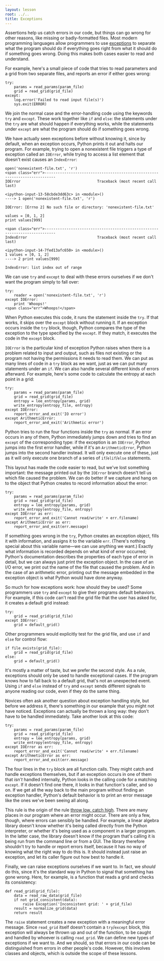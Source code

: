 ```yaml
---
layout: lesson
root: ../..
title: Exceptions
---
```

Assertions help us catch errors in our code,
but things can go wrong for other reasons,
like missing or badly-formatted files.
Most modern programming languages allow programmers to use
[exceptions](../gloss.html#exception) to separate
what the program should do if everything goes right
from what it should do if something goes wrong.
Doing this makes both cases easier to read and understand.

For example,
here's a small piece of code that tries to read parameters and a grid from two
separate files,
and reports an error if either goes wrong:

~~~
try:
    params = read_params(param_file)
    grid = read_grid(grid_file)
except:
    log.error('Failed to read input file(s)')
    sys.exit(ERROR)
~~~

We join the normal case and the error-handling code using the keywords `try` and
`except`.
These work together like `if` and `else`:
the statements under the `try` are what should happen if everything works,
while the statements under `except` are what the program should do if something
goes wrong.

We have actually seen exceptions before without knowing it,
since by default,
when an exception occurs,
Python prints it out and halts our program.
For example,
trying to open a nonexistent file triggers a type of exception called an
`IOError`,
while trying to access a list element that doesn't exist
causes an `IndexError`:

~~~
open('nonexistent-file.txt', 'r')
<span class="err">---------------------------------------------------------------------------
IOError                                   Traceback (most recent call last)

<ipython-input-13-58cbde3dd63c> in <module>()
----> 1 open('nonexistent-file.txt', 'r')

IOError: [Errno 2] No such file or directory: 'nonexistent-file.txt'

values = [0, 1, 2]
print values[999]

<span class="err">---------------------------------------------------------------------------
IndexError                                Traceback (most recent call last)

<ipython-input-14-7fed13afc650> in <module>()
1 values = [0, 1, 2]
----> 2 print values[999]

IndexError: list index out of range
~~~

We can use `try` and `except` to deal with these errors ourselves
if we don't want the program simply to fall over:

~~~
try:
    reader = open('nonexistent-file.txt', 'r')
except IOError:
    print 'Whoops!'
<span class="err">Whoops!</span>
~~~

When Python executes this code,
it runs the statement inside the `try`.
If that works, it skips over the `except` block without running it.
If an exception occurs inside the `try` block,
though,
Python compares the type of the exception to the type specified by the `except`.
If they match, it executes the code in the `except` block.

`IOError` is the particular kind of exception Python raises
when there is a problem related to input and output,
such as files not existing
or the program not having the permissions it needs to read them.
We can put as many lines of code in a `try` block as we want,
just as we can put many statements under an `if`.
We can also handle several different kinds of errors afterward.
For example,
here's some code to calculate the entropy at each point in a grid:

~~~
try:
    params = read_params(param_file)
    grid = read_grid(grid_file)
    entropy = lee_entropy(params, grid)
    write_entropy(entropy_file, entropy)
except IOError:
    report_error_and_exit('IO error')
except ArithmeticError:
    report_error_and_exit('Arithmetic error')
~~~

Python tries to run the four functions inside the `try` as normal.
If an error occurs in any of them,
Python immediately jumps down
and tries to find an `except` of the corresponding type:
if the exception is an `IOError`,
Python jumps into the first error handler,
while if it's an `ArithmeticError`,
Python jumps into the second handler instead.
It will only execute one of these,
just as it will only execute one branch
of a series of `if`/`elif`/`else` statements.

This layout has made the code easier to read,
but we've lost something important:
the message printed out by the `IOError` branch doesn't tell us
which file caused the problem.
We can do better if we capture and hang on to the object that Python creates
to record information about the error:

~~~
try:
    params = read_params(param_file)
    grid = read_grid(grid_file)
    entropy = lee_entropy(params, grid)
    write_entropy(entropy_file, entropy)
except IOError as err:
    report_error_and_exit('Cannot read/write' + err.filename)
except ArithmeticError as err:
    report_error_and_exit(err.message)
~~~

If something goes wrong in the `try`,
Python creates an exception object,
fills it with information,
and assigns it to the variable `err`.
(There's nothing special about this variable name&mdash;we can use anything we
want.)
Exactly what information is recorded depends on what kind of error occurred;
Python's documentation describes the properties of each type of error in detail,
but we can always just print the exception object.
In the case of an I/O error,
we print out the name of the file that caused the problem.
And in the case of an arithmetic error,
printing out the message embedded in the exception object is what Python would
have done anyway.

So much for how exceptions work:
how should they be used?
Some programmers use `try` and `except` to give their programs default
behaviors.
For example,
if this code can't read the grid file that the user has asked for,
it creates a default grid instead:

~~~
try:
    grid = read_grid(grid_file)
except IOError:
    grid = default_grid()
~~~

Other programmers would explicitly test for the grid file,
and use `if` and `else` for control flow:

~~~
if file_exists(grid_file):
    grid = read_grid(grid_file)
else:
    grid = default_grid()
~~~

It's mostly a matter of taste,
but we prefer the second style.
As a rule,
exceptions should only be used to handle exceptional cases.
If the program knows how to fall back to a default grid,
that's not an unexpected event.
Using `if` and `else`
instead of `try` and `except`
sends different signals to anyone reading our code,
even if they do the same thing.

Novices often ask another question about exception handling style,
but before we address it,
there's something in our example that you might not have noticed.
Exceptions can actually be thrown a long way:
they don't have to be handled immediately.
Take another look at this code:

~~~
try:
    params = read_params(param_file)
    grid = read_grid(grid_file)
    entropy = lee_entropy(params, grid)
    write_entropy(entropy_file, entropy)
except IOError as err:
    report_error_and_exit('Cannot read/write' + err.filename)
except ArithmeticError as err:
    report_error_and_exit(err.message)
~~~

The four lines in the `try` block are all function calls.
They might catch and handle exceptions themselves,
but if an exception occurs in one of them that *isn't* handled internally,
Python looks in the calling code for a matching `except`.
If it doesn't find one there,
it looks in that function's caller,
and so on.
If we get all the way back to the main program without finding an exception
handler,
Python's default behavior is to print an error message like the ones we've been
seeing all along.

This rule is the origin of the rule
[throw low, catch high](../rules.html#throw-low-catch-high).
There are many places in our program where an error might occur.
There are only a few, though, where errors can sensibly be handled.
For example,
a linear algebra library doesn't know whether it's being called directly from
the Python interpreter,
or whether it's being used as a component in a larger program.
In the latter case,
the library doesn't know if the program that's calling it is being run from the
command line or from a GUI.
The library therefore shouldn't try to handle or report errors itself,
because it has no way of knowing what the right way to do this is.
It should instead just raise an exception,
and let its caller figure out how best to handle it.

Finally,
we can raise exceptions ourselves if we want to.
In fact,
we *should* do this,
since it's the standard way in Python to signal that something has gone wrong.
Here,
for example,
is a function that reads a grid and checks its consistency:

~~~
def read_grid(grid_file):
    data = read_raw_data(grid_file)
    if not grid_consistent(data):
        raise Exception('Inconsistent grid: ' + grid_file)
    result = normalize_grid(data)
    return result
~~~

The `raise` statement creates a new exception with a meaningful error message.
Since `read_grid` itself doesn't contain a `try`/`except` block,
this exception will always be thrown up and out of the function,
to be caught and handled by whoever is calling `read_grid`.
We can define new types of exceptions if we want to.
And we should,
so that errors in our code can be distinguished from errors in other people's
code.
However,
this involves classes and objects,
which is outside the scope of these lessons.

